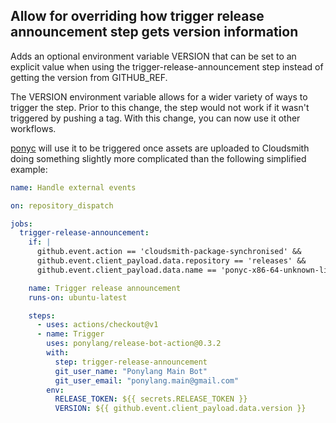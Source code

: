 ## Allow for overriding how trigger release announcement step gets version information

Adds an optional environment variable VERSION that can be set to an explicit value when using the trigger-release-announcement step instead of getting the version from GITHUB_REF.

The VERSION environment variable allows for a wider variety of ways to trigger the step. Prior to this change, the step would not work if it wasn't triggered by pushing a tag. With this change, you can now use it other workflows.

[ponyc](https://github.com/ponylang/ponyc) will use it to be triggered once assets are uploaded to Cloudsmith doing something slightly more complicated than the following simplified example:


```yaml
name: Handle external events

on: repository_dispatch

jobs:
  trigger-release-announcement:
    if: |
      github.event.action == 'cloudsmith-package-synchronised' &&
      github.event.client_payload.data.repository == 'releases' &&
      github.event.client_payload.data.name == 'ponyc-x86-64-unknown-linux-musl.tar.gz'

    name: Trigger release announcement
    runs-on: ubuntu-latest

    steps:
      - uses: actions/checkout@v1
      - name: Trigger
        uses: ponylang/release-bot-action@0.3.2
        with:
          step: trigger-release-announcement
          git_user_name: "Ponylang Main Bot"
          git_user_email: "ponylang.main@gmail.com"
        env:
          RELEASE_TOKEN: ${{ secrets.RELEASE_TOKEN }}
          VERSION: ${{ github.event.client_payload.data.version }}
```
